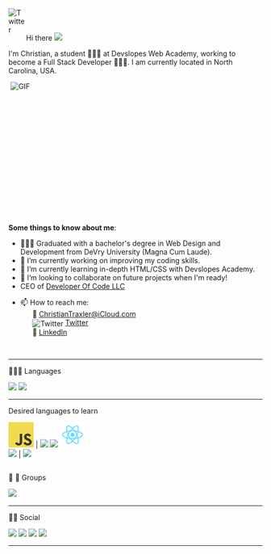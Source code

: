 <a href="https://mobile.twitter.com/DeveloperOfCode">
  <img align="left" alt="Twitter" width="35px"  src="https://github.com/devgossips/devgossips/blob/main/twitter-48.png?raw=true" />
</a>
<br><br>

Hi there <img src="https://media.giphy.com/media/hvRJCLFzcasrR4ia7z/giphy.gif" width="25px">
<!--
**ChristianTraxler/ChristianTraxler** is a ✨ _special_ ✨ repository because its `README.md` (this file) appears on your GitHub profile.

Here are some ideas to get you started:
-->
I'm Christian, a student 👨🏻‍🎓 at Devslopes Web Academy, working to become a Full Stack Developer 👨🏻‍💻. I am currently located in North Carolina, USA.
<br>

<img align="right" alt="GIF" src="https://github.com/abhisheknaiidu/abhisheknaiidu/blob/master/code.gif?raw=true" width="500" height="280" />

**Some things to know about me**:
- 👨🏻‍🎓 Graduated with a bachelor's degree in Web Design and Development from DeVry University (Magna Cum Laude).
- 🔭 I’m currently working on improving my coding skills.
- 🌱 I’m currently learning in-depth HTML/CSS with Devslopes Academy.
- 👯 I’m looking to collaborate on future projects when I'm ready!
- CEO of [Developer Of Code LLC](https://developerofcode.com/#home)
<!-- - 🤔 I’m looking for help with ...
- 💬 Ask me about ... -->
- 📫 How to reach me: <br>
&nbsp; &nbsp; &nbsp;   📧 ChristianTraxler@iCloud.com <br>
&nbsp; &nbsp; &nbsp;  <img align="center" alt="Twitter" width="20px"  src="https://github.com/devgossips/devgossips/blob/main/twitter-48.png?raw=true" /> [Twitter](https://twitter.com/DeveloperOfCode) <br>
&nbsp; &nbsp; &nbsp; 👔 [LinkedIn](https://www.linkedin.com/in/christiantraxler5287/)
<!-- - 😄 Pronouns: ...
- ⚡ Fun fact: ... -->

<br>

<!-- <img align="right" alt="GIF" src="https://github.com/abhisheknaiidu/abhisheknaiidu/blob/master/code.gif?raw=true" width="500" height="280" /> -->

<!-- ![IMG_8813](https://user-images.githubusercontent.com/19829304/136596486-572289d7-ed7e-429e-b33c-56642330d46c.GIF) -->

---

👨🏻‍💻 Languages

<code><img height="50" src="https://cdn.jsdelivr.net/gh/devicons/devicon/icons/html5/html5-original-wordmark.svg" /></code> 
<code><img height="50" src="https://cdn.jsdelivr.net/gh/devicons/devicon/icons/css3/css3-original-wordmark.svg" /></code> <!-- <code><img height="30" src="https://raw.githubusercontent.com/github/explore/80688e429a7d4ef2fca1e82350fe8e3517d3494d/topics/javascript/javascript.png"></code> -->

---

Desired languages to learn

<code><img height="50" src="https://raw.githubusercontent.com/github/explore/80688e429a7d4ef2fca1e82350fe8e3517d3494d/topics/javascript/javascript.png"></code> | <code><img height="50" src="https://cdn.jsdelivr.net/gh/devicons/devicon/icons/mongodb/mongodb-original-wordmark.svg" /></code>
<code><img height="50" src="https://cdn.jsdelivr.net/gh/devicons/devicon/icons/express/express-original-wordmark.svg" /></code>
<code><img height="50" src="https://raw.githubusercontent.com/github/explore/80688e429a7d4ef2fca1e82350fe8e3517d3494d/topics/react/react.png"></code>
<code> <img height="50" src="https://cdn.jsdelivr.net/gh/devicons/devicon/icons/nodejs/nodejs-original-wordmark.svg" /></code> | 
<code><img height="50" src="https://cdn.jsdelivr.net/gh/devicons/devicon/icons/swift/swift-original.svg" /></code> <!-- <br> &nbsp; &nbsp; &nbsp; &nbsp; &nbsp; &nbsp; &nbsp; &nbsp; &nbsp; &nbsp; &nbsp; (MERN) -->

<code><link rel="stylesheet" height="50" href="https://cdn.jsdelivr.net/gh/devicons/devicon@v2.14.0/devicon.min.css"></code>
---

:fist_right: :fist_left: Groups 
<br>

<img src="https://img.shields.io/badge/Discord-7289DA?style=for-the-badge&logo=discord&logoColor=white" />

---

:man::woman: Social
<br>

<img src="https://img.shields.io/badge/LinkedIn-0077B5?style=for-the-badge&logo=linkedin&logoColor=white" /> <img src="https://img.shields.io/badge/GitHub-100000?style=for-the-badge&logo=github&logoColor=white" /> <img src="https://img.shields.io/badge/Codepen-000000?style=for-the-badge&logo=codepen&logoColor=white" /> <img src="https://img.shields.io/badge/-Sololearn-3a464b?style=for-the-badge&logo=Sololearn&logoColor=white" />

---



<!-- <img src="{BadgeURLHere}" /> -->

